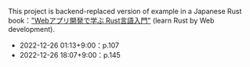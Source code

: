 This project is backend-replaced version of example in a Japanese Rust book：["Webアプリ開発で学ぶ Rust言語入門"](https://www.amazon.co.jp/Web%E3%82%A2%E3%83%97%E3%83%AA%E9%96%8B%E7%99%BA%E3%81%A7%E5%AD%A6%E3%81%B6-Rust%E8%A8%80%E8%AA%9E%E5%85%A5%E9%96%80-%E4%BD%90%E8%97%A4%E6%98%AD%E6%96%87-ebook/dp/B0BKK824ZW/ref=sr_1_1?__mk_ja_JP=%E3%82%AB%E3%82%BF%E3%82%AB%E3%83%8A&crid=1ATOHVJSTFJ7X&keywords=rust+web&qid=1671969193&s=books&sprefix=rust+web%2Cstripbooks%2C180&sr=1-1) (learn Rust by Web development).

- 2022-12-26 01:13+9:00：p.107
- 2022-12-26 18:07+9:00：p.145